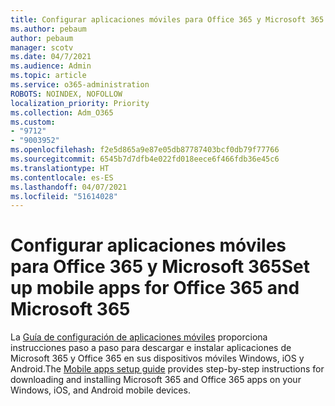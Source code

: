```yaml
---
title: Configurar aplicaciones móviles para Office 365 y Microsoft 365
ms.author: pebaum
author: pebaum
manager: scotv
ms.date: 04/7/2021
ms.audience: Admin
ms.topic: article
ms.service: o365-administration
ROBOTS: NOINDEX, NOFOLLOW
localization_priority: Priority
ms.collection: Adm_O365
ms.custom:
- "9712"
- "9003952"
ms.openlocfilehash: f2e5d865a9e87e05db87787403bcf0db79f77766
ms.sourcegitcommit: 6545b7d7dfb4e022fd018eece6f466fdb36e45c6
ms.translationtype: HT
ms.contentlocale: es-ES
ms.lasthandoff: 04/07/2021
ms.locfileid: "51614028"
---
```

# <a name="set-up-mobile-apps-for-office-365-and-microsoft-365"></a><span data-ttu-id="b4b3e-102">Configurar aplicaciones móviles para Office 365 y Microsoft 365</span><span class="sxs-lookup"><span data-stu-id="b4b3e-102">Set up mobile apps for Office 365 and Microsoft 365</span></span>

<span data-ttu-id="b4b3e-103">La [Guía de configuración de aplicaciones móviles](https://go.microsoft.com/fwlink/?linkid=2142115) proporciona instrucciones paso a paso para descargar e instalar aplicaciones de Microsoft 365 y Office 365 en sus dispositivos móviles Windows, iOS y Android.</span><span class="sxs-lookup"><span data-stu-id="b4b3e-103">The [Mobile apps setup guide](https://go.microsoft.com/fwlink/?linkid=2142115) provides step-by-step instructions for downloading and installing Microsoft 365 and Office 365 apps on your Windows, iOS, and Android mobile devices.</span></span>